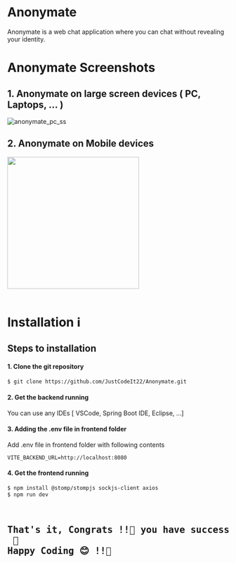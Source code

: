 # Anonymate
Anonymate is a web chat application where you can chat without revealing your identity.
<br/>


# Anonymate Screenshots
## 1. Anonymate on large screen devices ( PC, Laptops, ... )
![anonymate_pc_ss](https://github.com/user-attachments/assets/5abd1830-7bc7-41b6-83af-d5dce58b3804)


## 2. Anonymate on Mobile devices
<img src="https://github.com/user-attachments/assets/01b74ea7-c5dd-4c1d-be9f-be894fd52846" width=300>

<br>
<br>



# Installation ℹ️
## Steps to installation

#### 1. Clone the git repository
```sh
$ git clone https://github.com/JustCodeIt22/Anonymate.git
```

#### 2. Get the backend running
You can use any IDEs [ VSCode, Spring Boot IDE, Eclipse, ...]

#### 3. Adding the .env file in frontend folder 
Add .env file in frontend folder with following contents
```env
VITE_BACKEND_URL=http://localhost:8080
```

#### 4. Get the frontend running
```sh
$ npm install @stomp/stompjs sockjs-client axios
$ npm run dev
```
<br>

## <pre>         That's it, Congrats !!🎉 you have successfully run the code. <br>                          🎉 Happy Coding 😊 !!🎉</pre>
